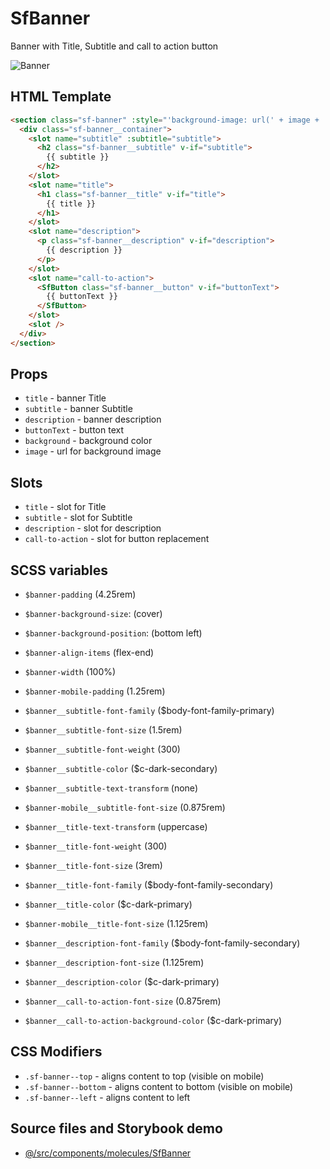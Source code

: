 # SfBanner
Banner with Title, Subtitle and call to action button


![Banner](https://i.ibb.co/DChQq4v/banner22.png "Banner")

<!-- Write about general purpose of the component. Include screenshot (to be replaced with a live example once we migrate to vuepress) -->

## HTML Template

<!-- Just paste HTML template. It's much better description than any other code -->

````html
<section class="sf-banner" :style="'background-image: url(' + image + '); background-color: ' + background +';'">
  <div class="sf-banner__container">
    <slot name="subtitle" :subtitle="subtitle">
      <h2 class="sf-banner__subtitle" v-if="subtitle">
        {{ subtitle }}
      </h2>
    </slot>
    <slot name="title">
      <h1 class="sf-banner__title" v-if="title">
        {{ title }}
      </h1>
    </slot>
    <slot name="description">
      <p class="sf-banner__description" v-if="description">
        {{ description }}
      </p>
    </slot>
    <slot name="call-to-action">
      <SfButton class="sf-banner__button" v-if="buttonText">
        {{ buttonText }}
      </SfButton>
    </slot>
    <slot />
  </div>
</section>
````
## Props

- `title` - banner Title 
- `subtitle` - banner Subtitle 
- `description` - banner description
- `buttonText` - button text
- `background` - background color
- `image` - url for background image

## Slots

- `title` - slot for Title 
- `subtitle` - slot for Subtitle 
- `description` - slot for description
- `call-to-action` - slot for button replacement

<!-- Describe slots and their purpose -->

## SCSS variables

- `$banner-padding`  (4.25rem) 
- `$banner-background-size`: (cover)
- `$banner-background-position`: (bottom left) 
- `$banner-align-items` (flex-end)
- `$banner-width` (100%)

- `$banner-mobile-padding` (1.25rem) 

- `$banner__subtitle-font-family` ($body-font-family-primary) 
- `$banner__subtitle-font-size` (1.5rem) 
- `$banner__subtitle-font-weight` (300) 
- `$banner__subtitle-color` ($c-dark-secondary) 
- `$banner__subtitle-text-transform` (none) 

- `$banner-mobile__subtitle-font-size` (0.875rem) 

- `$banner__title-text-transform` (uppercase)
- `$banner__title-font-weight` (300)
- `$banner__title-font-size` (3rem) 
- `$banner__title-font-family` ($body-font-family-secondary)
- `$banner__title-color` ($c-dark-primary)

- `$banner-mobile__title-font-size` (1.125rem)

- `$banner__description-font-family` ($body-font-family-secondary)
- `$banner__description-font-size` (1.125rem)
- `$banner__description-color` ($c-dark-primary)


- `$banner__call-to-action-font-size` (0.875rem)
- `$banner__call-to-action-background-color` ($c-dark-primary) 

<!-- Write down SCSS variables available for configuration -->

## CSS Modifiers

- `.sf-banner--top` - aligns content to top (visible on mobile) 
- `.sf-banner--bottom` - aligns content to bottom (visible on mobile) 
- `.sf-banner--left` -  aligns content to left 

<!-- Write down available CSS Modifiers -->

## Source files and Storybook demo

- [@/src/components/molecules/SfBanner](https://github.com/DivanteLtd/storefront-ui/tree/master/src/components/molecules/SfBanner)
